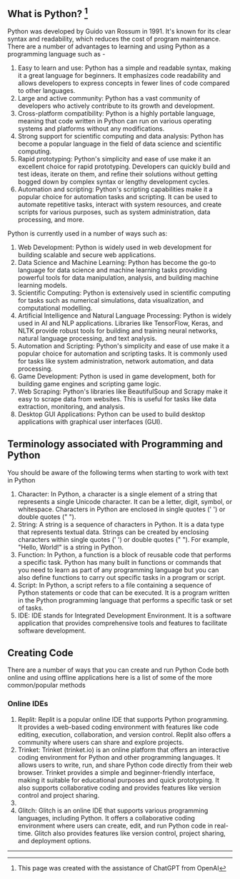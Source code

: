 ## What is Python? [^1]
Python was developed by Guido van Rossum in 1991. It's known for its clear syntax and readability, which reduces the cost of program maintenance. There are a number of advantages to learning and using Python as a programming language such as -
1. Easy to learn and use: Python has a simple and readable syntax, making it a great language for beginners. It emphasizes code readability and allows developers to express concepts in fewer lines of code compared to other languages.
2. Large and active community: Python has a vast community of developers who actively contribute to its growth and development. 
3. Cross-platform compatibility: Python is a highly portable language, meaning that code written in Python can run on various operating systems and platforms without any modifications. 
4. Strong support for scientific computing and data analysis: Python has become a popular language in the field of data science and scientific computing. 
5. Rapid prototyping: Python's simplicity and ease of use make it an excellent choice for rapid prototyping. Developers can quickly build and test ideas, iterate on them, and refine their solutions without getting bogged down by complex syntax or lengthy development cycles.
6. Automation and scripting: Python's scripting capabilities make it a popular choice for automation tasks and scripting. It can be used to automate repetitive tasks, interact with system resources, and create scripts for various purposes, such as system administration, data processing, and more.

Python is currently used in a number of ways such as:
1. Web Development: Python is widely used in web development for building scalable and secure web applications.
2. Data Science and Machine Learning: Python has become the go-to language for data science and machine learning tasks  providing powerful tools for data manipulation, analysis, and building machine learning models.
3. Scientific Computing: Python is extensively used in scientific computing for tasks such as numerical simulations, data visualization, and computational modelling.
4. Artificial Intelligence and Natural Language Processing: Python is widely used in AI and NLP applications. Libraries like TensorFlow, Keras, and NLTK provide robust tools for building and training neural networks, natural language processing, and text analysis.
5. Automation and Scripting: Python's simplicity and ease of use make it a popular choice for automation and scripting tasks. It is commonly used for tasks like system administration, network automation, and data processing.
6. Game Development: Python is used in game development, both for building game engines and scripting game logic.
7. Web Scraping: Python's libraries like BeautifulSoup and Scrapy make it easy to scrape data from websites. This is useful for tasks like data extraction, monitoring, and analysis.
8. Desktop GUI Applications: Python can be used to build desktop applications with graphical user interfaces (GUI).

## Terminology associated with Programming and Python
You should be aware of the following terms when starting to work with text in Python
1. Character: In Python, a character is a single element of a string that represents a single Unicode character. It can be a letter, digit, symbol, or whitespace. Characters in Python are enclosed in single quotes (' ') or double quotes (" ").
2. String: A string is a sequence of characters in Python. It is a data type that represents textual data. Strings can be created by enclosing characters within single quotes (' ') or double quotes (" "). For example, "Hello, World!" is a string in Python.
3. Function: In Python, a function is a block of reusable code that performs a specific task. Python has many built in functions or commands that you need to learn as part of any programming language but you can also define functions to carry out specific tasks in a program or script.
4. Script: In Python, a script refers to a file containing a sequence of Python statements or code that can be executed. It is a program written in the Python programming language that performs a specific task or set of tasks. 
5. IDE: IDE stands for Integrated Development Environment. It is a software application that provides comprehensive tools and features to facilitate software development.

## Creating Code
There are a number of ways that you can create and run Python Code both online and using offline applications here is a list of some of the more common/popular methods

### Online IDEs
1. Replit: Replit is a popular online IDE that supports Python programming. It provides a web-based coding environment with features like code editing, execution, collaboration, and version control. Replit also offers a community where users can share and explore projects.
2. Trinket: Trinket (trinket.io) is an online platform that offers an interactive coding environment for Python and other programming languages. It allows users to write, run, and share Python code directly from their web browser. Trinket provides a simple and beginner-friendly interface, making it suitable for educational purposes and quick prototyping. It also supports collaborative coding and provides features like version control and project sharing.
3. 
3. Glitch: Glitch is an online IDE that supports various programming languages, including Python. It offers a collaborative coding environment where users can create, edit, and run Python code in real-time. Glitch also provides features like version control, project sharing, and deployment options.


---

[^1]: This page was created with the assistance of ChatGPT from OpenAI